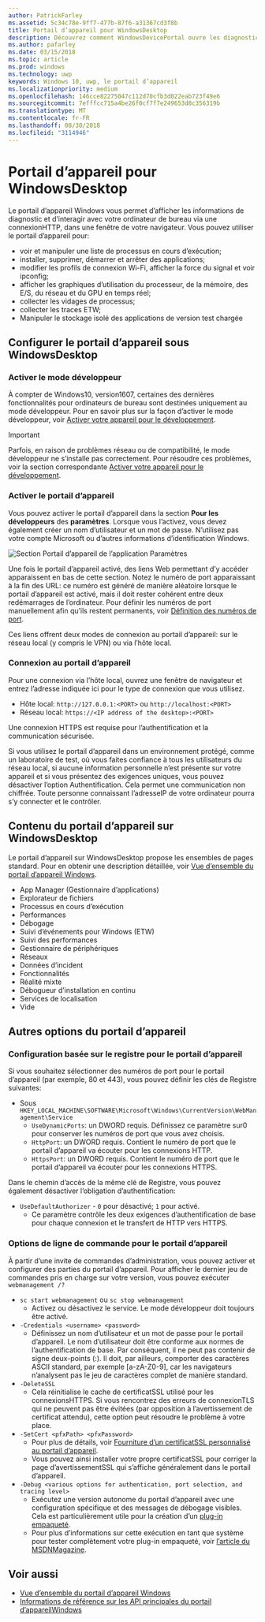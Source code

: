 ```yaml
---
author: PatrickFarley
ms.assetid: 5c34c78e-9ff7-477b-87f6-a31367cd3f8b
title: Portail d’appareil pour WindowsDesktop
description: Découvrez comment WindowsDevicePortal ouvre les diagnostics et l’automatisation sur votre bureau Windows.
ms.author: pafarley
ms.date: 03/15/2018
ms.topic: article
ms.prod: windows
ms.technology: uwp
keywords: Windows 10, uwp, le portail d’appareil
ms.localizationpriority: medium
ms.openlocfilehash: 146cce82275047c112d70cfb3d022eab723f49e6
ms.sourcegitcommit: 7efffcc715a4be26f0cf7f7e249653d8c356319b
ms.translationtype: MT
ms.contentlocale: fr-FR
ms.lasthandoff: 08/30/2018
ms.locfileid: "3114946"
---
```

# <a name="device-portal-for-windows-desktop"></a>Portail d’appareil pour WindowsDesktop



Le portail d’appareil Windows vous permet d’afficher les informations de diagnostic et d’interagir avec votre ordinateur de bureau via une connexionHTTP, dans une fenêtre de votre navigateur. Vous pouvez utiliser le portail d’appareil pour:
- voir et manipuler une liste de processus en cours d’exécution;
- installer, supprimer, démarrer et arrêter des applications;
- modifier les profils de connexion Wi-Fi, afficher la force du signal et voir ipconfig;
- afficher les graphiques d’utilisation du processeur, de la mémoire, des E/S, du réseau et du GPU en temps réel;
- collecter les vidages de processus;
- collecter les traces ETW; 
- Manipuler le stockage isolé des applications de version test chargée

## <a name="set-up-device-portal-on-windows-desktop"></a>Configurer le portail d’appareil sous WindowsDesktop

### <a name="turn-on-developer-mode"></a>Activer le mode développeur

À compter de Windows10, version1607, certaines des dernières fonctionnalités pour ordinateurs de bureau sont destinées uniquement au mode développeur. Pour en savoir plus sur la façon d’activer le mode développeur, voir [Activer votre appareil pour le développement](../get-started/enable-your-device-for-development.md).

> [!IMPORTANT]
> Parfois, en raison de problèmes réseau ou de compatibilité, le mode développeur ne s’installe pas correctement. Pour résoudre ces problèmes, voir la section correspondante [Activer votre appareil pour le développement](https://docs.microsoft.com/windows/uwp/get-started/enable-your-device-for-development#failure-to-install-developer-mode-package).

### <a name="turn-on-device-portal"></a>Activer le portail d’appareil

Vous pouvez activer le portail d’appareil dans la section **Pour les développeurs** des **paramètres**. Lorsque vous l’activez, vous devez également créer un nom d’utilisateur et un mot de passe. N’utilisez pas votre compte Microsoft ou d’autres informations d’identification Windows. 

![Section Portail d’appareil de l’application Paramètres](images/device-portal/device-portal-desk-settings.png) 

Une fois le portail d’appareil activé, des liens Web permettant d’y accéder apparaissent en bas de cette section. Notez le numéro de port apparaissant à la fin des URL: ce numéro est généré de manière aléatoire lorsque le portail d’appareil est activé, mais il doit rester cohérent entre deux redémarrages de l’ordinateur. Pour définir les numéros de port manuellement afin qu’ils restent permanents, voir [Définition des numéros de port](device-portal-desktop.md#setting-port-numbers).

Ces liens offrent deux modes de connexion au portail d’appareil: sur le réseau local (y compris le VPN) ou via l’hôte local.

### <a name="connect-to-device-portal"></a>Connexion au portail d’appareil

Pour une connexion via l’hôte local, ouvrez une fenêtre de navigateur et entrez l’adresse indiquée ici pour le type de connexion que vous utilisez.

* Hôte local: `http://127.0.0.1:<PORT>` ou `http://localhost:<PORT>`
* Réseau local: `https://<IP address of the desktop>:<PORT>`

Une connexion HTTPS est requise pour l’authentification et la communication sécurisée.

Si vous utilisez le portail d’appareil dans un environnement protégé, comme un laboratoire de test, où vous faites confiance à tous les utilisateurs du réseau local, si aucune information personnelle n’est présente sur votre appareil et si vous présentez des exigences uniques, vous pouvez désactiver l’option Authentification. Cela permet une communication non chiffrée. Toute personne connaissant l’adresseIP de votre ordinateur pourra s’y connecter et le contrôler.

## <a name="device-portal-content-on-windows-desktop"></a>Contenu du portail d’appareil sur WindowsDesktop

Le portail d’appareil sur WindowsDesktop propose les ensembles de pages standard. Pour en obtenir une description détaillée, voir [Vue d’ensemble du portail d’appareil Windows](device-portal.md).

- App Manager (Gestionnaire d’applications)
- Explorateur de fichiers
- Processus en cours d’exécution
- Performances
- Débogage
- Suivi d’événements pour Windows (ETW)
- Suivi des performances
- Gestionnaire de périphériques
- Réseaux
- Données d’incident
- Fonctionnalités
- Réalité mixte
- Débogueur d’installation en continu
- Services de localisation
- Vide

## <a name="more-device-portal-options"></a>Autres options du portail d’appareil
### <a name="registry-based-configuration-for-device-portal"></a>Configuration basée sur le registre pour le portail d’appareil

Si vous souhaitez sélectionner des numéros de port pour le portail d’appareil (par exemple, 80 et 443), vous pouvez définir les clés de Registre suivantes:

- Sous `HKEY_LOCAL_MACHINE\SOFTWARE\Microsoft\Windows\CurrentVersion\WebManagement\Service`
    - `UseDynamicPorts`: un DWORD requis. Définissez ce paramètre sur0 pour conserver les numéros de port que vous avez choisis.
    - `HttpPort`: un DWORD requis. Contient le numéro de port que le portail d’appareil va écouter pour les connexions HTTP.    
    - `HttpsPort`: un DWORD requis. Contient le numéro de port que le portail d’appareil va écouter pour les connexions HTTPS.
    
Dans le chemin d’accès de la même clé de Registre, vous pouvez également désactiver l’obligation d’authentification:
- `UseDefaultAuthorizer` - `0` pour désactivé; `1` pour activé.  
    - Ce paramètre contrôle les deux exigences d’authentification de base pour chaque connexion et le transfert de HTTP vers HTTPS.  
    
### <a name="command-line-options-for-device-portal"></a>Options de ligne de commande pour le portail d’appareil
À partir d’une invite de commandes d’administration, vous pouvez activer et configurer des parties du portail d’appareil. Pour afficher le dernier jeu de commandes pris en charge sur votre version, vous pouvez exécuter `webmanagement /?`

- `sc start webmanagement` ou `sc stop webmanagement` 
    - Activez ou désactivez le service. Le mode développeur doit toujours être activé. 
- `-Credentials <username> <password>` 
    - Définissez un nom d’utilisateur et un mot de passe pour le portail d’appareil. Le nom d’utilisateur doit être conforme aux normes de l’authentification de base. Par conséquent, il ne peut pas contenir de signe deux-points (:). Il doit, par ailleurs, comporter des caractères ASCII standard, par exemple [a-zA-Z0-9], car les navigateurs n’analysent pas le jeu de caractères complet de manière standard.  
- `-DeleteSSL` 
    - Cela réinitialise le cache de certificatSSL utilisé pour les connexionsHTTPS. Si vous rencontrez des erreurs de connexionTLS qui ne peuvent pas être évitées (par opposition à l’avertissement de certificat attendu), cette option peut résoudre le problème à votre place. 
- `-SetCert <pfxPath> <pfxPassword>`
    - Pour plus de détails, voir [Fourniture d’un certificatSSL personnalisé au portail d’appareil](https://docs.microsoft.com/windows/uwp/debug-test-perf/device-portal-ssl).  
    - Vous pouvez ainsi installer votre propre certificatSSL pour corriger la page d’avertissementSSL qui s’affiche généralement dans le portail d’appareil. 
- `-Debug <various options for authentication, port selection, and tracing level>`
    - Exécutez une version autonome du portail d’appareil avec une configuration spécifique et des messages de débogage visibles. Cela est particulièrement utile pour la création d’un [plug-in empaqueté](https://docs.microsoft.com/windows/uwp/debug-test-perf/device-portal-plugin). 
    - Pour plus d’informations sur cette exécution en tant que système pour tester complètement votre plug-in empaqueté, voir [l’article du MSDNMagazine](https://msdn.microsoft.com/en-us/magazine/mt826332.aspx).

## <a name="see-also"></a>Voir aussi

* [Vue d’ensemble du portail d’appareil Windows](device-portal.md)
* [Informations de référence sur les API principales du portail d’appareilWindows](https://docs.microsoft.com/windows/uwp/debug-test-perf/device-portal-api-core)
